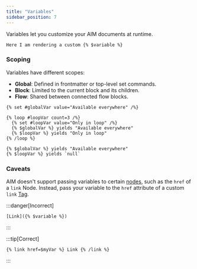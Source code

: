 ```yaml
---
title: "Variables"
sidebar_position: 7
---
```


Variables let you customize your AIM documents at runtime.

```aim
Here I am rendering a custom {% $variable %}
```


###  Scoping

Variables have different scopes:

- **Global**: Defined in frontmatter or top-level set commands.
- **Block**: Limited to the current block and its children.
- **Flow**: Shared between connected flow blocks.

```aim
{% set #globalVar value="Available everywhere" /%}

{% loop #loopVar count=3 /%}
  {% set #loopVar value="Only in loop" /%}
  {% $globalVar %} yields "Available everywhere"
  {% $loopVar %} yields "Only in loop"
{% /loop %}

{% $globalVar %} yields "Available everywhere"
{% $loopVar %} yields `null`
```

### Caveats

AIM doesn't support passing variables to certain [nodes](#nodes), such as the `href` of a `link` Node. Instead, pass your variable to the `href` attribute of a custom `link` [Tag](#tags).

:::danger[Incorrect]

```aim
[Link]({% $variable %})
```

:::

:::tip[Correct]

```aim
{% link href=$myVar %} Link {% /link %}
```

:::
